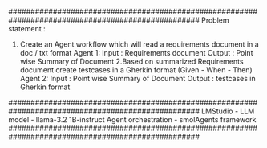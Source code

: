 ###################################################################################################
Problem statement : 
1. Create an Agent workflow which will read a requirements document in a doc / txt format
   Agent 1:
       Input : Requirements document
       Output : Point wise Summary of Document
2.Based on summarized Requirements document create testcases in a Gherkin format (Given - When - Then) 
   Agent 2:
       Input : Point wise Summary of Document
       Output : testcases in Gherkin format

###################################################################################################
LMStudio - LLM model - llama-3.2 1B-instruct
Agent orchestration - smolAgents framework
###################################################################################################